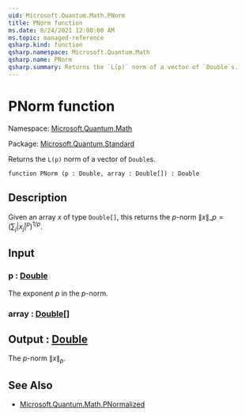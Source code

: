 ```yaml
---
uid: Microsoft.Quantum.Math.PNorm
title: PNorm function
ms.date: 8/24/2021 12:00:00 AM
ms.topic: managed-reference
qsharp.kind: function
qsharp.namespace: Microsoft.Quantum.Math
qsharp.name: PNorm
qsharp.summary: Returns the `L(p)` norm of a vector of `Double`s.
---
```


# PNorm function

Namespace: [Microsoft.Quantum.Math](xref:Microsoft.Quantum.Math)

Package: [Microsoft.Quantum.Standard](https://nuget.org/packages/Microsoft.Quantum.Standard)


Returns the `L(p)` norm of a vector of `Double`s.

```qsharp
function PNorm (p : Double, array : Double[]) : Double
```


## Description

Given an array $x$ of type `Double[]`, this returns the $p$-norm$\|x\|\_p= (\sum_{j}|x_j|^{p})^{1/p}$.

## Input

### p : [Double](xref:microsoft.quantum.qsharp.valueliterals#double-literals)

The exponent $p$ in the $p$-norm.


### array : [Double](xref:microsoft.quantum.qsharp.valueliterals#double-literals)[]





## Output : [Double](xref:microsoft.quantum.qsharp.valueliterals#double-literals)

The $p$-norm $\|x\|_p$.

## See Also

- [Microsoft.Quantum.Math.PNormalized](xref:Microsoft.Quantum.Math.PNormalized)